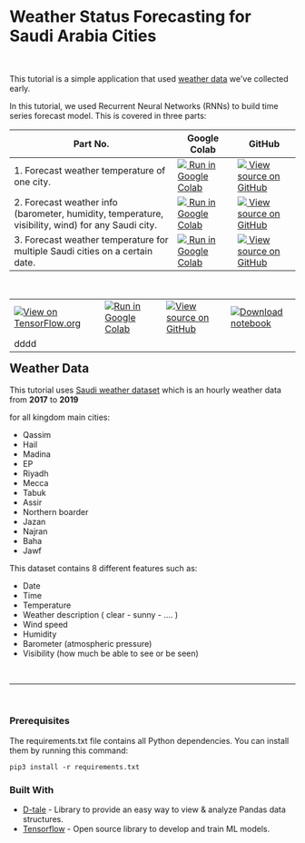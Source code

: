 # Weather Status Forecasting for Saudi Arabia Cities

<br>

This tutorial is a simple application that used [weather data](https://github.com/EsraaMadi/KSA-weather-scraping) we've collected early.

In this tutorial, we used Recurrent Neural Networks (RNNs) to build time series forecast model. This is covered in three parts:

Part No. |Google Colab | GitHub |
--- | --- | --- |
1. Forecast weather temperature of one city. | <a href="https://colab.research.google.com/drive/1Hh3abwhZrIJWOpySLWnhsMPX94AP9JL3?usp=sharing"><img src="https://www.tensorflow.org/images/colab_logo_32px.png" />  Run in Google Colab</a> | <a href="https://github.com/EsraaMadi/Saudi-Arabia-weather-forecasting/blob/master/forecasting_city's_weather_temperature.ipynb"><img src="https://www.tensorflow.org/images/GitHub-Mark-32px.png" /> View source on GitHub</a> |
2. Forecast weather info (barometer, humidity, temperature, visibility, wind) for any Saudi city.| <a href="https://colab.research.google.com/drive/10x1P0ptobYKdKOrr6-VWrbq7tAsn7H--?usp=sharing"><img src="https://www.tensorflow.org/images/colab_logo_32px.png" />  Run in Google Colab</a> | <a href="https://github.com/EsraaMadi/Saudi-Arabia-weather-forecasting/blob/master/forecasting_city's_weather_info.ipynb"><img src="https://www.tensorflow.org/images/GitHub-Mark-32px.png" /> View source on GitHub</a> |
3. Forecast weather temperature for multiple Saudi cities on a certain date.| <a href="https://colab.research.google.com/drive/1sCguUuYC_gdQ2w1cfsmm2kF9yIM_SHLp?usp=sharing"><img src="https://www.tensorflow.org/images/colab_logo_32px.png" />  Run in Google Colab</a> | <a href="https://github.com/EsraaMadi/Saudi-Arabia-weather-forecasting/blob/master/forecasting_weather_temperature_of_multiple_cities.ipynb"><img src="https://www.tensorflow.org/images/GitHub-Mark-32px.png" /> View source on GitHub</a> |

<br>
<table class="tfo-notebook-buttons" align="left">
<tr>
  <td>
    <a target="_blank" href="https://www.tensorflow.org/tutorials/structured_data/time_series"><img src="https://www.tensorflow.org/images/tf_logo_32px.png" />View on TensorFlow.org</a>
  </td>
  <td>
    <a target="_blank" href="https://colab.research.google.com/github/tensorflow/docs/blob/master/site/en/tutorials/structured_data/time_series.ipynb"><img src="https://www.tensorflow.org/images/colab_logo_32px.png" />Run in Google Colab</a>
  </td>
  <td>
    <a target="_blank" href="https://github.com/tensorflow/docs/blob/master/site/en/tutorials/structured_data/time_series.ipynb"><img src="https://www.tensorflow.org/images/GitHub-Mark-32px.png" />View source on GitHub</a>
  </td>
  <td>
    <a href="https://storage.googleapis.com/tensorflow_docs/docs/site/en/tutorials/structured_data/time_series.ipynb"><img src="https://www.tensorflow.org/images/download_logo_32px.png" />Download notebook</a>
  </td>
</tr>
<tr>
<td>
dddd
</td>
</tr>
</table>


## Weather Data
This tutorial uses [Saudi weather dataset](https://github.com/EsraaMadi/KSA-weather-scraping) which is an hourly weather data from **2017** to **2019**

for all kingdom main cities:
- Qassim
- Hail
- Madina
- EP
- Riyadh
- Mecca
- Tabuk
- Assir
- Northern boarder
- Jazan
- Najran
- Baha
- Jawf

This dataset contains 8 different features such as:
- Date
- Time
- Temperature
- Weather description ( clear - sunny - .... )
- Wind speed
- Humidity
- Barometer (atmospheric pressure)
- Visibility (how much be able to see or be seen)


<br>

-----

<br>

### Prerequisites
The requirements.txt file contains all Python dependencies. You can install them by running this command:

```
pip3 install -r requirements.txt
```

### Built With
-  [D-tale](https://pypi.org/project/dtale/)  - Library to provide an easy way to view & analyze Pandas data structures.
- [Tensorflow](https://www.tensorflow.org/) - Open source library to develop and train ML models.
